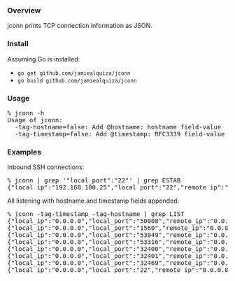 ### Overview

jconn prints TCP connection information as JSON.

### Install

Assuming Go is installed:

 - `go get github.com/jamiealquiza/jconn`
 - `go build github.com/jamiealquiza/jconn`

### Usage

<pre>
% jconn -h
Usage of jconn:
  -tag-hostname=false: Add @hostname: hostname field-value
  -tag-timestamp=false: Add @timestamp: RFC3339 field-value
</pre>

### Examples

Inbound SSH connections:
<pre>
% jconn | grep '"local_port":"22"' | grep ESTAB
{"local_ip":"192.168.100.25","local_port":"22","remote_ip":"192.168.100.1","remote_port":"36880","state":"ESTABLISHED"}
</pre>

All listening with hostname and timestamp fields appended:
<pre>
% jconn -tag-timestamp -tag-hostname | grep LIST
{"local_ip":"0.0.0.0","local_port":"50008","remote_ip":"0.0.0.0","remote_port":"0","state":"LISTEN","@timestamp":"2015-04-06T10:15:16-06:00","@hostname":"plex"}
{"local_ip":"0.0.0.0","local_port":"1560","remote_ip":"0.0.0.0","remote_port":"0","state":"LISTEN","@timestamp":"2015-04-06T10:15:16-06:00","@hostname":"plex"}
{"local_ip":"0.0.0.0","local_port":"53049","remote_ip":"0.0.0.0","remote_port":"0","state":"LISTEN","@timestamp":"2015-04-06T10:15:16-06:00","@hostname":"plex"}
{"local_ip":"0.0.0.0","local_port":"53316","remote_ip":"0.0.0.0","remote_port":"0","state":"LISTEN","@timestamp":"2015-04-06T10:15:16-06:00","@hostname":"plex"}
{"local_ip":"0.0.0.0","local_port":"32400","remote_ip":"0.0.0.0","remote_port":"0","state":"LISTEN","@timestamp":"2015-04-06T10:15:16-06:00","@hostname":"plex"}
{"local_ip":"0.0.0.0","local_port":"32401","remote_ip":"0.0.0.0","remote_port":"0","state":"LISTEN","@timestamp":"2015-04-06T10:15:16-06:00","@hostname":"plex"}
{"local_ip":"0.0.0.0","local_port":"32469","remote_ip":"0.0.0.0","remote_port":"0","state":"LISTEN","@timestamp":"2015-04-06T10:15:16-06:00","@hostname":"plex"}
{"local_ip":"0.0.0.0","local_port":"22","remote_ip":"0.0.0.0","remote_port":"0","state":"LISTEN","@timestamp":"2015-04-06T10:15:16-06:00","@hostname":"plex"}
</pre>
